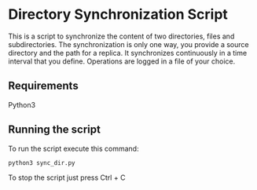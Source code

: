 # Directory Synchronization Script

This is a script to synchronize the content of two directories, files and subdirectories.
The synchronization is only one way, you provide a source directory and the path for a replica. It synchronizes continuously in a time interval that you define.
Operations are logged in a file of your choice.

## Requirements

Python3

## Running the script

To run the script execute this command:

`python3 sync_dir.py`

To stop the script just press Ctrl + C
